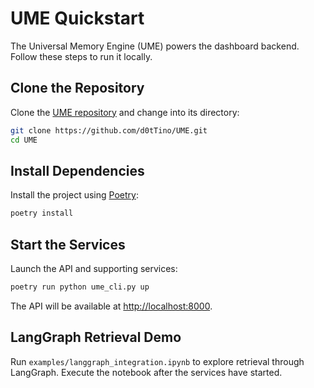 # UME Quickstart

The Universal Memory Engine (UME) powers the dashboard backend. Follow these steps to run it locally.

## Clone the Repository

Clone the [UME repository](https://github.com/d0tTino/UME.git) and change into its directory:

```bash
git clone https://github.com/d0tTino/UME.git
cd UME
```

## Install Dependencies

Install the project using [Poetry](https://python-poetry.org/):

```bash
poetry install
```

## Start the Services

Launch the API and supporting services:

```bash
poetry run python ume_cli.py up
```

The API will be available at <http://localhost:8000>.

## LangGraph Retrieval Demo

Run `examples/langgraph_integration.ipynb` to explore retrieval through LangGraph. Execute the notebook after the services have started.

